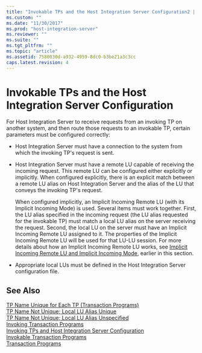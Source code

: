 ```yaml
---
title: "Invokable TPs and the Host Integration Server Configuration2 | Microsoft Docs"
ms.custom: ""
ms.date: "11/30/2017"
ms.prod: "host-integration-server"
ms.reviewer: ""
ms.suite: ""
ms.tgt_pltfrm: ""
ms.topic: "article"
ms.assetid: 7580030d-a932-4959-8dc0-b3be21a3c3cc
caps.latest.revision: 4
---
```

# Invokable TPs and the Host Integration Server Configuration
For Host Integration Server to receive requests from an invoking TP on another system, and then route those requests to an invokable TP, certain parameters must be configured correctly:  
  
-   Host Integration Server must have a connection to the system from which the invoking TP's request is sent.  
  
-   Host Integration Server must have a remote LU capable of receiving the incoming request. This remote LU can be configured either explicitly or implicitly. When configured explicitly, there is an explicit match between a remote LU alias on Host Integration Server and the alias of the LU that conveys the invoking TP's request.  
  
     When configured implicitly, an Implicit Incoming Remote LU (with its Implicit Incoming Mode) is used. Several items must work together. First, the LU alias specified in the incoming request (the LU alias requested for the invokable TP) must match a local LU alias on the server receiving the request. Second, the local LU on the server must have an Implicit Incoming Remote LU assigned to it. The properties of the Implicit Incoming Remote LU will be used for that LU-LU session. For more details about how an Implicit Incoming Remote LU works, see [Implicit Incoming Remote LU and Implicit Incoming Mode](../core/implicit-incoming-remote-lu-and-implicit-incoming-mode2.md), earlier in this section.  
  
-   Appropriate local LUs must be defined in the Host Integration Server configuration file.  
  
## See Also  
 [TP Name Unique for Each TP (Transaction Programs)](../core/tp-name-unique-for-each-tp-transaction-programs-2.md)   
 [TP Name Not Unique; Local LU Alias Unique](../core/tp-name-not-unique;-local-lu-alias-unique1.md)   
 [TP Name Not Unique; Local LU Alias Unspecified](../core/tp-name-not-unique;-local-lu-alias-unspecified1.md)   
 [Invoking Transaction Programs](../core/invoking-transaction-programs2.md)   
 [Invoking TPs and Host Integration Server Configuration](../core/invoking-tps-and-host-integration-server-configuration2.md)   
 [Invokable Transaction Programs](../core/invokable-transaction-programs1.md)   
 [Transaction Programs](../core/transaction-programs1.md)